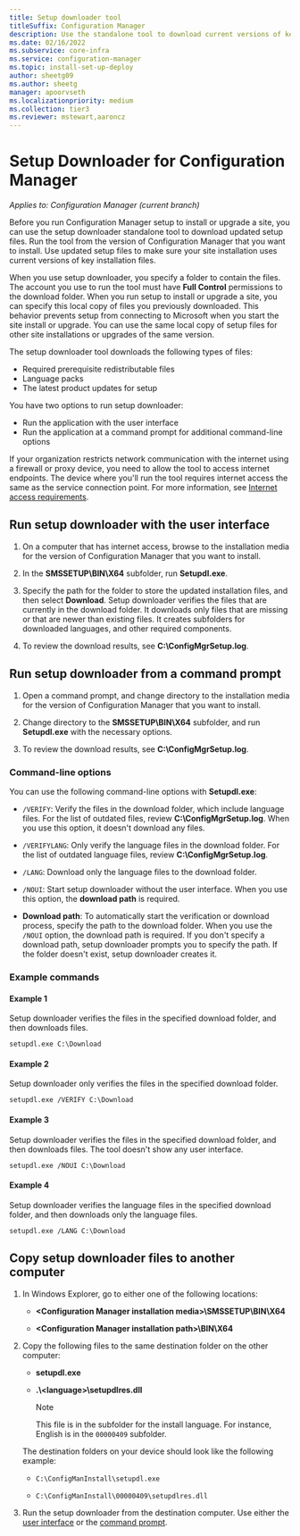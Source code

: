 ```yaml
---
title: Setup downloader tool
titleSuffix: Configuration Manager
description: Use the standalone tool to download current versions of key installation files for setup.
ms.date: 02/16/2022
ms.subservice: core-infra
ms.service: configuration-manager
ms.topic: install-set-up-deploy
author: sheetg09
ms.author: sheetg
manager: apoorvseth
ms.localizationpriority: medium
ms.collection: tier3
ms.reviewer: mstewart,aaroncz 
---
```


# Setup Downloader for Configuration Manager

*Applies to: Configuration Manager (current branch)*

Before you run Configuration Manager setup to install or upgrade a site, you can use the setup downloader standalone tool to download updated setup files. Run the tool from the version of Configuration Manager that you want to install. Use updated setup files to make sure your site installation uses current versions of key installation files.

When you use setup downloader, you specify a folder to contain the files. The account you use to run the tool must have **Full Control** permissions to the download folder. When you run setup to install or upgrade a site, you can specify this local copy of files you previously downloaded. This behavior prevents setup from connecting to Microsoft when you start the site install or upgrade. You can use the same local copy of setup files for other site installations or upgrades of the same version.

The setup downloader tool downloads the following types of files:

- Required prerequisite redistributable files
- Language packs
- The latest product updates for setup

You have two options to run setup downloader:

- Run the application with the user interface
- Run the application at a command prompt for additional command-line options

If your organization restricts network communication with the internet using a firewall or proxy device, you need to allow the tool to access internet endpoints. The device where you'll run the tool requires internet access the same as the service connection point. For more information, see [Internet access requirements](../../../plan-design/network/internet-endpoints.md#updates-and-servicing).<!-- SCCMDocs#677 -->

## <a name="bkmk_ui"></a> Run setup downloader with the user interface

1. On a computer that has internet access, browse to the installation media for the version of Configuration Manager that you want to install.

1. In the **SMSSETUP\BIN\X64** subfolder, run **Setupdl.exe**.

1. Specify the path for the folder to store the updated installation files, and then select **Download**. Setup downloader verifies the files that are currently in the download folder. It downloads only files that are missing or that are newer than existing files. It creates subfolders for downloaded languages, and other required components.

1. To review the download results, see **C:\ConfigMgrSetup.log**.

## <a name="bkmk_cmd"></a> Run setup downloader from a command prompt

1. Open a command prompt, and change directory to the installation media for the version of Configuration Manager that you want to install.

1. Change directory to the **SMSSETUP\BIN\X64** subfolder, and run **Setupdl.exe** with the necessary options.

1. To review the download results, see **C:\ConfigMgrSetup.log**.

### Command-line options

You can use the following command-line options with **Setupdl.exe**:

- `/VERIFY`: Verify the files in the download folder, which include language files. For the list of outdated files, review **C:\ConfigMgrSetup.log**. When you use this option, it doesn't download any files.

- `/VERIFYLANG`: Only verify the language files in the download folder. For the list of outdated language files, review **C:\ConfigMgrSetup.log**.

- `/LANG`: Download only the language files to the download folder.

- `/NOUI`: Start setup downloader without the user interface. When you use this option, the **download path** is required.

- **Download path**: To automatically start the verification or download process, specify the path to the download folder. When you use the `/NOUI` option, the download path is required. If you don't specify a download path, setup downloader prompts you to specify the path. If the folder doesn't exist, setup downloader creates it.

### Example commands

#### Example 1

Setup downloader verifies the files in the specified download folder, and then downloads files.

`setupdl.exe C:\Download`

#### Example 2

Setup downloader only verifies the files in the specified download folder.

`setupdl.exe /VERIFY C:\Download`

#### Example 3

Setup downloader verifies the files in the specified download folder, and then downloads files. The tool doesn't show any user interface.

`setupdl.exe /NOUI C:\Download`

#### Example 4

Setup downloader verifies the language files in the specified download folder, and then downloads only the language files.

`setupdl.exe /LANG C:\Download`

## <a name="bkmk_cp-files"></a> Copy setup downloader files to another computer

1. In Windows Explorer, go to either one of the following locations:

    - **&lt;Configuration Manager installation media>\SMSSETUP\BIN\X64**

    - **&lt;Configuration Manager installation path>\BIN\X64**

1. Copy the following files to the same destination folder on the other computer:

    - **setupdl.exe**

    - **.\\&lt;language>\\setupdlres.dll**

        > [!NOTE]
        > This file is in the subfolder for the install language. For instance, English is in the `00000409` subfolder.

    The destination folders on your device should look like the following example:

    - `C:\ConfigManInstall\setupdl.exe`

    - `C:\ConfigManInstall\00000409\setupdlres.dll`

1. Run the setup downloader from the destination computer. Use either the [user interface](#bkmk_ui) or the [command prompt](#bkmk_cmd).

